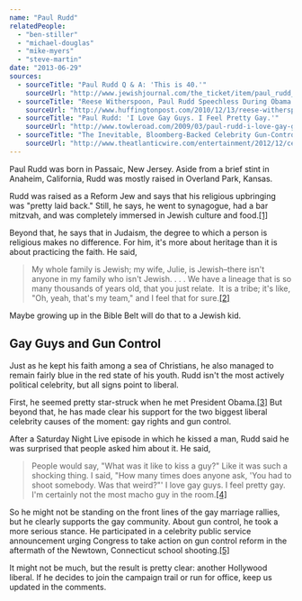 ```yaml
---
name: "Paul Rudd"
relatedPeople:
  - "ben-stiller"
  - "michael-douglas"
  - "mike-myers"
  - "steve-martin"
date: "2013-06-29"
sources:
  - sourceTitle: "Paul Rudd Q & A: 'This is 40.'"
    sourceUrl: "http://www.jewishjournal.com/the_ticket/item/paul_rudd_q_a_this_is_40"
  - sourceTitle: "Reese Witherspoon, Paul Rudd Speechless During Obama Meeting."
    sourceUrl: "http://www.huffingtonpost.com/2010/12/13/reese-witherspoon-paul-rudd-obama_n_795746.html"
  - sourceTitle: "Paul Rudd: 'I Love Gay Guys. I Feel Pretty Gay.'"
    sourceUrl: "http://www.towleroad.com/2009/03/paul-rudd-i-love-gay-guys-i-feel-pretty-gay.html"
  - sourceTitle: "The Inevitable, Bloomberg-Backed Celebrity Gun-Control PSA Is Here."
    sourceUrl: "http://www.theatlanticwire.com/entertainment/2012/12/celebrity-gun-control-psa/60260/"
---
```


Paul Rudd was born in Passaic, New Jersey. Aside from a brief stint in Anaheim, California, Rudd was mostly raised in Overland Park, Kansas.

Rudd was raised as a Reform Jew and says that his religious upbringing was "pretty laid back." Still, he says, he went to synagogue, had a bar mitzvah, and was completely immersed in Jewish culture and food.<a class="source-citation" href="#http://www.jewishjournal.com/the_ticket/item/paul_rudd_q_a_this_is_40" title="Paul Rudd Q &amp; A: &apos;This is 40.&apos;">[1]</a>

Beyond that, he says that in Judaism, the degree to which a person is religious makes no difference. For him, it's more about heritage than it is about practicing the faith. He said,

>My whole family is Jewish; my wife, Julie, is Jewish–there isn't anyone in my family who isn't Jewish. . . . We have a lineage that is so many thousands of years old, that you just relate.  It is a tribe; it's like, "Oh, yeah, that's my team," and I feel that for sure.<a class="source-citation" href="#http://www.jewishjournal.com/the_ticket/item/paul_rudd_q_a_this_is_40" title="Paul Rudd Q &amp; A: &apos;This is 40.&apos;">[2]</a>

Maybe growing up in the Bible Belt will do that to a Jewish kid.


## Gay Guys and Gun Control

Just as he kept his faith among a sea of Christians, he also managed to remain fairly blue in the red state of his youth. Rudd isn't the most actively political celebrity, but all signs point to liberal.

First, he seemed pretty star-struck when he met President Obama.<a class="source-citation" href="#http://www.huffingtonpost.com/2010/12/13/reese-witherspoon-paul-rudd-obama_n_795746.html" title="Reese Witherspoon, Paul Rudd Speechless During Obama Meeting.">[3]</a> But beyond that, he has made clear his support for the two biggest liberal celebrity causes of the moment: gay rights and gun control.

After a Saturday Night Live episode in which he kissed a man, Rudd said he was surprised that people asked him about it. He said,

>People would say, "What was it like to kiss a guy?" Like it was such a shocking thing. I said, "How many times does anyone ask, 'You had to shoot somebody. Was that weird?"' I love gay guys. I feel pretty gay. I'm certainly not the most macho guy in the room.<a class="source-citation" href="#http://www.towleroad.com/2009/03/paul-rudd-i-love-gay-guys-i-feel-pretty-gay.html" title="Paul Rudd: &apos;I Love Gay Guys. I Feel Pretty Gay.&apos;">[4]</a>

So he might not be standing on the front lines of the gay marriage rallies, but he clearly supports the gay community. About gun control, he took a more serious stance. He participated in a celebrity public service announcement urging Congress to take action on gun control reform in the aftermath of the Newtown, Connecticut school shooting.<a class="source-citation" href="#http://www.theatlanticwire.com/entertainment/2012/12/celebrity-gun-control-psa/60260/" title="The Inevitable, Bloomberg-Backed Celebrity Gun-Control PSA Is Here.">[5]</a>

It might not be much, but the result is pretty clear: another Hollywood liberal. If he decides to join the campaign trail or run for office, keep us updated in the comments.
